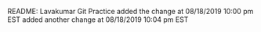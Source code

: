 README: Lavakumar Git Practice
added the change at 08/18/2019 10:00 pm EST
added another change at 08/18/2019 10:04 pm EST
